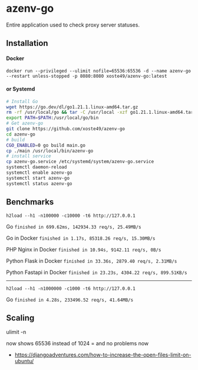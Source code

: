 # azenv-go
Entire application used to check proxy server statuses.

## Installation
#### Docker
`docker run --privileged --ulimit nofile=65536:65536 -d --name azenv-go --restart unless-stopped -p 8080:8080 xoste49/azenv-go:latest`

#### or Systemd

```bash
# Install Go
wget https://go.dev/dl/go1.21.1.linux-amd64.tar.gz
rm -rf /usr/local/go && tar -C /usr/local -xzf go1.21.1.linux-amd64.tar.gz
export PATH=$PATH:/usr/local/go/bin
# Get azenv-go
git clone https://github.com/xoste49/azenv-go
cd azenv-go
# build
CGO_ENABLED=0 go build main.go
cp ./main /usr/local/bin/azenv-go
# install service
cp azenv-go.service /etc/systemd/system/azenv-go.service
systemctl daemon-reload
systemctl enable azenv-go
systemctl start azenv-go
systemctl status azenv-go
```

## Benchmarks

`h2load --h1 -n100000 -c10000 -t6 http://127.0.0.1`

Go
`finished in 699.62ms, 142934.33 req/s, 25.49MB/s`

Go in Docker
`finished in 1.17s, 85318.26 req/s, 15.30MB/s`

PHP Nginx in Docker
`finished in 10.94s, 9142.11 req/s, 0B/s`

Python Flask in Docker
`finished in 33.36s, 2879.40 req/s, 2.31MB/s`

Python Fastapi in Docker
`finished in 23.23s, 4304.22 req/s, 899.51KB/s`

---
`h2load --h1 -n1000000 -c1000 -t6 http://127.0.0.1`

Go 
`finished in 4.28s, 233496.52 req/s, 41.64MB/s`


## Scaling

ulimit -n

now shows 65536 instead of 1024 = and no problems now

- https://djangoadventures.com/how-to-increase-the-open-files-limit-on-ubuntu/
